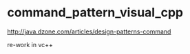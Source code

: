 command_pattern_visual_cpp
==========================
http://java.dzone.com/articles/design-patterns-command

re-work in vc++
